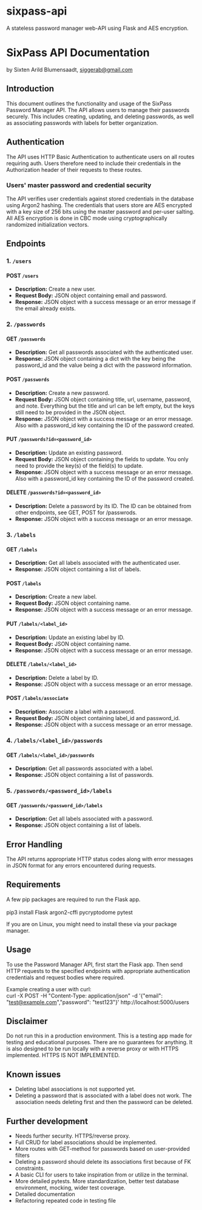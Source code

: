 # sixpass-api
A stateless password manager web-API using Flask and AES encryption.

# SixPass API Documentation
by Sixten Arild Blumensaadt, siggerab@gmail.com
## Introduction

This document outlines the functionality and usage of the SixPass Password Manager API. The API allows users to manage their passwords securely. This includes creating, updating, and deleting passwords, as well as associating passwords with labels for better organization.

## Authentication
The API uses HTTP Basic Authentication to authenticate users on all routes requiring auth. Users therefore need to include their credentials in the Authorization header of their requests to these routes.

### Users' master password and credential security

The API verifies user credentials against stored credentials in the database using Argon2 hashing. The credentials that users store are AES encrypted with a key size of 256 bits using the master password and per-user salting. All AES encryption is done in CBC mode using cryptographically randomized initialization vectors.

## Endpoints

### 1. `/users`

#### POST `/users`

- **Description:** Create a new user.
- **Request Body:** JSON object containing email and password.
- **Response:** JSON object with a success message or an error message if the email already exists.

### 2. `/passwords`

#### GET `/passwords`

- **Description:** Get all passwords associated with the authenticated user.
- **Response:** JSON object containing a dict with the key being the password_id and the value being a dict with the password information.

#### POST `/passwords`

- **Description:** Create a new password.
- **Request Body:** JSON object containing title, url, username, password, and note. Everything but the title and url can be left empty, but the keys still need to be provided in the JSON object.
- **Response:** JSON object with a success message or an error message. Also with a password_id key containing the ID of the password created.

#### PUT `/passwords?id=<password_id>`

- **Description:** Update an existing password.
- **Request Body:** JSON object containing the fields to update. You only need to provide the key(s) of the field(s) to update.
- **Response:** JSON object with a success message or an error message. Also with a password_id key containing the ID of the password created.

#### DELETE `/passwords?id=<password_id>`

- **Description:** Delete a password by its ID. The ID can be obtained from other endpoints, see GET, POST for /passwrods.
- **Response:** JSON object with a success message or an error message.

### 3. `/labels`

#### GET `/labels`

- **Description:** Get all labels associated with the authenticated user.
- **Response:** JSON object containing a list of labels.

#### POST `/labels`

- **Description:** Create a new label.
- **Request Body:** JSON object containing name.
- **Response:** JSON object with a success message or an error message.

#### PUT `/labels/<label_id>`

- **Description:** Update an existing label by ID.
- **Request Body:** JSON object containing name.
- **Response:** JSON object with a success message or an error message.

#### DELETE `/labels/<label_id>`

- **Description:** Delete a label by ID.
- **Response:** JSON object with a success message or an error message.

#### POST `/labels/associate`

- **Description:** Associate a label with a password.
- **Request Body:** JSON object containing label_id and password_id.
- **Response:** JSON object with a success message or an error message.

### 4. `/labels/<label_id>/passwords`

#### GET `/labels/<label_id>/passwords`

- **Description:** Get all passwords associated with a label.
- **Response:** JSON object containing a list of passwords.

### 5. `/passwords/<password_id>/labels`

#### GET `/passwords/<password_id>/labels`

- **Description:** Get all labels associated with a password.
- **Response:** JSON object containing a list of labels.

## Error Handling

The API returns appropriate HTTP status codes along with error messages in JSON format for any errors encountered during requests.

## Requirements
A few pip packages are required to run the Flask app.\
\
pip3 install Flask argon2-cffi pycryptodome pytest

If you are on Linux, you might need to install these via your package manager.

## Usage

To use the Password Manager API, first start the Flask app. Then send HTTP requests to the specified endpoints with appropriate authentication credentials and request bodies where required.

Example creating a user with curl:\
curl -X POST -H "Content-Type: application/json" -d '{"email": "test@example.com","password": "test123"}' http://localhost:5000/users

## Disclaimer
Do not run this in a production environment. This is a testing app made for testing and educational purposes. There are no guarantees for anything. It is also designed to be run locally with a reverse proxy or with HTTPS implemented. HTTPS IS NOT IMPLEMENTED.

## Known issues
- Deleting label associations is not supported yet.
- Deleting a password that is associated with a label does not work. The association needs deleting first and then the password can be deleted.

## Further development
- Needs further security. HTTPS/reverse proxy.
- Full CRUD for label associations should be implemented.
- More routes with GET-method for passwords based on user-provided filters
- Deleting a password should delete its associations first because of FK constraints.
- A basic CLI for users to take inspiration from or utilize in the terminal.
- More detailed pytests. More standardization, better test database environment, mocking, wider test coverage.
- Detailed documentation
- Refactoring repeated code in testing file
